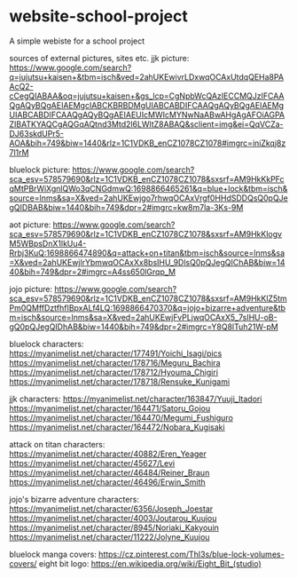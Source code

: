 # website-school-project
A simple webiste for a school project

sources of external pictures, sites etc.
jjk picture:
https://www.google.com/search?q=jujutsu+kaisen+&tbm=isch&ved=2ahUKEwivrLDxwqOCAxUtdqQEHa8PAAcQ2-cCegQIABAA&oq=jujutsu+kaisen+&gs_lcp=CgNpbWcQAzIECCMQJzIFCAAQgAQyBQgAEIAEMgcIABCKBRBDMgUIABCABDIFCAAQgAQyBQgAEIAEMgUIABCABDIFCAAQgAQyBQgAEIAEUIcMWIcMYNwNaABwAHgAgAFOiAGPAZIBATKYAQCgAQGqAQtnd3Mtd2l6LWltZ8ABAQ&sclient=img&ei=QqVCZa-DJ63skdUPr5-AOA&bih=749&biw=1440&rlz=1C1VDKB_enCZ1078CZ1078#imgrc=iniZkqj8z7l1rM

bluelock picture:
https://www.google.com/search?sca_esv=578579690&rlz=1C1VDKB_enCZ1078CZ1078&sxsrf=AM9HkKkPFcqMtPBrWiXgnlQWo3qCNGdmwQ:1698866465261&q=blue+lock&tbm=isch&source=lnms&sa=X&ved=2ahUKEwjgo7rhwqOCAxVrgf0HHdSDDQsQ0pQJegQIDBAB&biw=1440&bih=749&dpr=2#imgrc=kw8m7la-3Ks-9M

aot picture:
https://www.google.com/search?sca_esv=578579690&rlz=1C1VDKB_enCZ1078CZ1078&sxsrf=AM9HkKlogvM5WBpsDnX1lkUu4-Rrbj3KuQ:1698866474890&q=attack+on+titan&tbm=isch&source=lnms&sa=X&ved=2ahUKEwjlrYbmwqOCAxXx8bsIHU_9DlsQ0pQJegQIChAB&biw=1440&bih=749&dpr=2#imgrc=A4ss650lGrqp_M

jojo picture:
https://www.google.com/search?sca_esv=578579690&rlz=1C1VDKB_enCZ1078CZ1078&sxsrf=AM9HkKlZ5tmPm0QMffDztfhfIBpxALf4LQ:1698866470370&q=jojo+bizarre+adventure&tbm=isch&source=lnms&sa=X&ved=2ahUKEwjFvPLjwqOCAxX5_7sIHU-oB-gQ0pQJegQIDhAB&biw=1440&bih=749&dpr=2#imgrc=Y8Q8lTuh21W-pM

bluelock characters:
https://myanimelist.net/character/177491/Yoichi_Isagi/pics
https://myanimelist.net/character/178716/Meguru_Bachira
https://myanimelist.net/character/178712/Hyouma_Chigiri
https://myanimelist.net/character/178718/Rensuke_Kunigami

jjk characters:
https://myanimelist.net/character/163847/Yuuji_Itadori
https://myanimelist.net/character/164471/Satoru_Gojou
https://myanimelist.net/character/164470/Megumi_Fushiguro
https://myanimelist.net/character/164472/Nobara_Kugisaki

attack on titan characters:
https://myanimelist.net/character/40882/Eren_Yeager
https://myanimelist.net/character/45627/Levi
https://myanimelist.net/character/46484/Reiner_Braun
https://myanimelist.net/character/46496/Erwin_Smith

jojo's bizarre adventure characters:
https://myanimelist.net/character/6356/Joseph_Joestar
https://myanimelist.net/character/4003/Joutarou_Kuujou
https://myanimelist.net/character/8945/Noriaki_Kakyouin
https://myanimelist.net/character/11222/Jolyne_Kuujou

bluelock manga covers:
https://cz.pinterest.com/ThI3s/blue-lock-volumes-covers/
eight bit logo:
https://en.wikipedia.org/wiki/Eight_Bit_(studio)